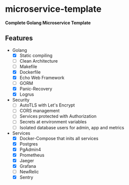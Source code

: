 # microservice-template
**Complete Golang Microservice Template**

## Features
- Golang
    - [x] Static compiling
    - [ ] Clean Architecture
    - [ ] Makefile
    - [x] Dockerfile
    - [x] Echo Web Framework
    - [ ] GORM
    - [x] Panic-Recovery
    - [x] Logrus
- Security
    - [ ] AutoTLS with Let's Encrypt
    - [ ] CORS management
    - [ ] Services protected with Authorization
    - [ ] Secrets at environment variables
    - [ ] Isolated database users for admin, app and metrics
- Services
    - [x] Docker-Compose that inits all services
    - [x] Postgres
    - [x] PgAdmin4
    - [x] Prometheus
    - [x] Jaeger
    - [x] Grafana
    - [ ] NewRelic
    - [x] Sentry
